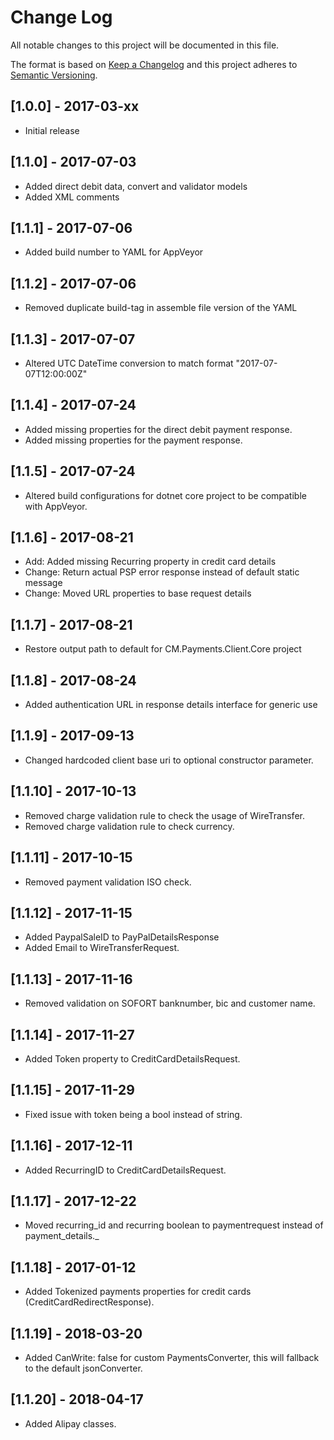 # Change Log
All notable changes to this project will be documented in this file.

The format is based on [Keep a Changelog](http://keepachangelog.com/)
and this project adheres to [Semantic Versioning](http://semver.org/).

## [1.0.0] - 2017-03-xx
- Initial release

## [1.1.0] - 2017-07-03
- Added direct debit data, convert and validator models
- Added XML comments

## [1.1.1] - 2017-07-06
- Added build number to YAML for AppVeyor

## [1.1.2] - 2017-07-06
- Removed duplicate build-tag in assemble file version of the YAML

## [1.1.3] - 2017-07-07
- Altered UTC DateTime conversion to match format "2017-07-07T12:00:00Z"

## [1.1.4] - 2017-07-24
- Added missing properties for the direct debit payment response.
- Added missing properties for the payment response.

## [1.1.5] - 2017-07-24
- Altered build configurations for dotnet core project to be compatible with AppVeyor.

## [1.1.6] - 2017-08-21
- Add: Added missing Recurring property in credit card details
- Change: Return actual PSP error response instead of default static message
- Change: Moved URL properties to base request details

## [1.1.7] - 2017-08-21
- Restore output path to default for CM.Payments.Client.Core project

## [1.1.8] - 2017-08-24
- Added authentication URL in response details interface for generic use
 
## [1.1.9] - 2017-09-13
- Changed hardcoded client base uri to optional constructor parameter.

## [1.1.10] - 2017-10-13
- Removed charge validation rule to check the usage of WireTransfer.
- Removed charge validation rule to check currency.

## [1.1.11] - 2017-10-15
- Removed payment validation ISO check.

## [1.1.12] - 2017-11-15
- Added PaypalSaleID to PayPalDetailsResponse
- Added Email to WireTransferRequest.

## [1.1.13] - 2017-11-16
- Removed validation on SOFORT banknumber, bic and customer name.

## [1.1.14] - 2017-11-27
- Added Token property to CreditCardDetailsRequest.

## [1.1.15] - 2017-11-29
- Fixed issue with token being a bool instead of string.

## [1.1.16] - 2017-12-11
- Added RecurringID to CreditCardDetailsRequest.

## [1.1.17] - 2017-12-22
- Moved recurring_id and recurring boolean to paymentrequest instead of payment_details._

## [1.1.18] - 2017-01-12
- Added Tokenized payments properties for credit cards (CreditCardRedirectResponse).

## [1.1.19] - 2018-03-20
- Added CanWrite: false for custom PaymentsConverter, this will fallback to the default jsonConverter.

## [1.1.20] - 2018-04-17
- Added Alipay classes.